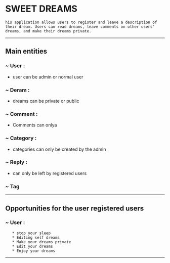 # SWEET DREAMS
`
his application allows users to register and leave a description of their dream. Users can read dreams, leave comments on other users' dreams, and make their dreams private.
`

---
## Main entities
### ~ User :
   *  user can be admin or normal user
### ~ Deram :
   *  dreams can be private or public
### ~ Comment :
  *  Comments can onlya
### ~ Category :
  *  categories can only be created by the admin
### ~ Reply :
  *  can only be left by registered users
### ~ Tag
___
## Opportunities for the user registered users

### ~ User :
```
   * stop your sleep
   * Editing self dreams
   * Make your dreams private
   * Edit your dreams
   * Enjoy your dreams
```
___
